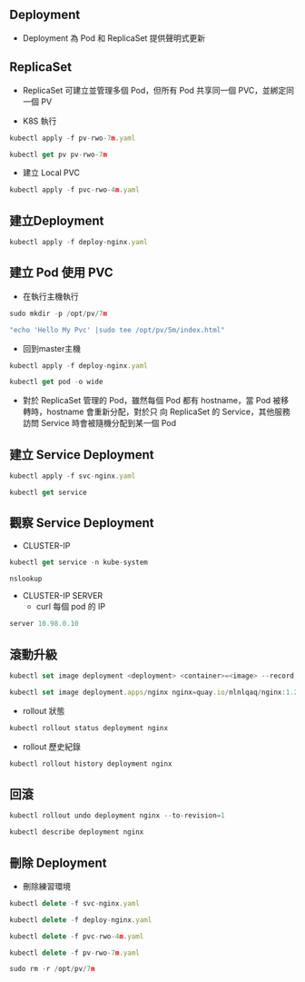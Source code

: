 ## Deployment
* Deployment 為 Pod 和 ReplicaSet 提供聲明式更新

## ReplicaSet
* ReplicaSet 可建立並管理多個 Pod，但所有 Pod 共享同一個 PVC，並綁定同一個 PV

* K8S 執行
```js
kubectl apply -f pv-rwo-7m.yaml
```

```js
kubectl get pv pv-rwo-7m
```

* 建立 Local PVC
```js
kubectl apply -f pvc-rwo-4m.yaml
```

## 建立Deployment
```js
kubectl apply -f deploy-nginx.yaml
```

## 建立 Pod 使用 PVC
* 在執行主機執行
```js
sudo mkdir -p /opt/pv/7m
```
```js
"echo 'Hello My Pvc' |sudo tee /opt/pv/5m/index.html"
```

* 回到master主機
```js
kubectl apply -f deploy-nginx.yaml
```
```js
kubectl get pod -o wide
```

* 對於 ReplicaSet 管理的 Pod，雖然每個 Pod 都有 hostname，當 Pod 被移轉時，hostname 會重新分配，對於只 向 ReplicaSet 的 Service，其他服務訪問 Service 時會被隨機分配到某一個 Pod

## 建立 Service Deployment
```js
kubectl apply -f svc-nginx.yaml
```
```js
kubectl get service
```

## 觀察 Service Deployment
* CLUSTER-IP
```js
kubectl get service -n kube-system
```

```js
nslookup
```
* CLUSTER-IP  SERVER
    * curl 每個 pod 的 IP
```js
server 10.98.0.10
```

## 滾動升級
```js
kubectl set image deployment <deployment> <container>=<image> --record
```
```js
kubectl set image deployment.apps/nginx nginx=quay.io/nlnlqaq/nginx:1.23.0 --record
```
* rollout 狀態
```js
kubectl rollout status deployment nginx
```
* rollout 歷史紀錄
```js
kubectl rollout history deployment nginx
```

## 回滾
```js
kubectl rollout undo deployment nginx --to-revision=1
```
```js
kubectl describe deployment nginx
```

## 刪除 Deployment
* 刪除練習環境
```js
kubectl delete -f svc-nginx.yaml
```
```js
kubectl delete -f deploy-nginx.yaml
```
```js
kubectl delete -f pvc-rwo-4m.yaml
```
```js
kubectl delete -f pv-rwo-7m.yaml
```
```js
sudo rm -r /opt/pv/7m
```
